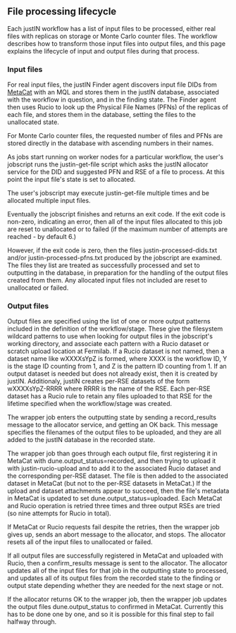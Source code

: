 ## File processing lifecycle

Each justIN workflow has a list of input files to be processed, either real
files with replicas on storage or Monte Carlo counter files. The workflow
describes how to transform those input files into output files, and this
page explains the lifecycle of input and output files during that process.

### Input files

For real input files, the justIN Finder agent discovers input file DIDs from 
[MetaCat](https://metacat.readthedocs.io/en/latest/) 
with an MQL and stores them in the justIN database, associated with
the workflow in question, and in the finding state. 
The Finder agent then uses Rucio to look up the 
Physical File Names (PFNs) of the replicas of each file, and stores them
in the database, setting the files to the unallocated state.

For Monte Carlo counter files, the requested number of files and PFNs are
stored directly in the database with ascending numbers in their names.

As jobs start running on worker nodes for a particular workflow, the user's
jobscript runs the justin-get-file script which asks the justIN allocator
service for the DID and suggested PFN and RSE of a file to process. At this
point the input file's state is set to allocated.

The user's jobscript may execute justin-get-file multiple times and be
allocated multiple input files.

Eventually the jobscript finishes and returns an exit code. If the exit code
is non-zero, indicating an error, then all of the input files allocated to
this job are reset to unallocated or to failed (if the maximum number of
attempts are reached - by default 6.)

However, if the exit code is zero, then the files justin-processed-dids.txt
and/or justin-processed-pfns.txt produced by the jobscript are examined. The
files they list are treated as successfully processed and set to outputting
in the database, in preparation for the handling of the output files
created from them. Any allocated input files not included are reset to
unallocated or failed.

### Output files

Output files are specified using the list of one or more output patterns
included in the definition of the workflow/stage. These give the filesystem
wildcard patterns to use when looking for output files in the jobscript's
working directory, and associate each pattern with a Rucio dataset or scratch
upload location at Fermilab. If a Rucio dataset is not named, then a dataset
name like wXXXXsYpZ is formed, where XXXX is the workflow ID, Y is the stage
ID counting from 1, and Z is the pattern ID counting from 1. If an output
dataset is needed but does not already exist, then it is created by justIN.
Additionaly, justiN creates per-RSE datasets of the form wXXXXsYpZ-RRRR
where RRRR is the name of the RSE. Each per-RSE dataset has a Rucio rule
to retain any files uploaded to that RSE for the lifetime specified when the
workflow/stage was created.

The wrapper job enters the outputting state by sending a record_results
message to the allocator service, and getting an OK back. This message
specifies the filenames of the output files to be uploaded, and they are all
added to the justIN database in the recorded state.

The wrapper job than goes through each output file, first registering it in 
MetaCat with dune.output_status=recorded, and then trying to upload it with
justin-rucio-upload and to add it to the associated Rucio dataset and the
corresponding per-RSE dataset. The file is then added to the associated 
dataset in MetaCat (but not to the per-RSE datasets in MetaCat.) 
If the upload and dataset attachments appear to succeed, then the
file's metadata in MetaCat is updated to set dune.output_status=uploaded.
Each MetaCat and Rucio operation is retried three times and three output
RSEs are tried (so nine attempts for Rucio in total). 

If MetaCat or Rucio
requests fail despite the retries, then the wrapper job gives up, sends an
abort message to the allocator, and stops. The allocator resets all of the 
input files to unallocated or failed.

If all output files are successfully registered in MetaCat and uploaded with
Rucio, then a confirm_results message is sent to the allocator. The
allocator updates all of the input files for that job in the outputting
state to processed, and updates all of its output files from the recorded
state to the finding or output state depending whether they are needed for
the next stage or not. 

If the allocator returns OK to the wrapper job, then the wrapper job updates the
output files dune.output_status to confirmed in MetaCat. Currently this has
to be done one by one, and so it is possible for this final step to fail 
halfway through.
